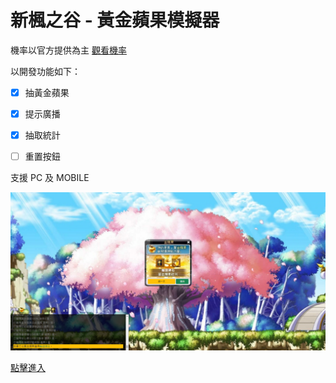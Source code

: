 # 新楓之谷 - 黃金蘋果模擬器

機率以官方提供為主 [觀看機率](https://tw-event.beanfun.com/MapleStory/eventad/EventAD.aspx?EventADID=8369)

以開發功能如下：
- [x] 抽黃金蘋果
- [x] 提示廣播
- [x] 抽取統計
- [ ] 重置按鈕


支援 PC 及 MOBILE

![](/img/demo01.png "PC")

[點擊進入](https://pa013971.github.io/golden-apple/)
